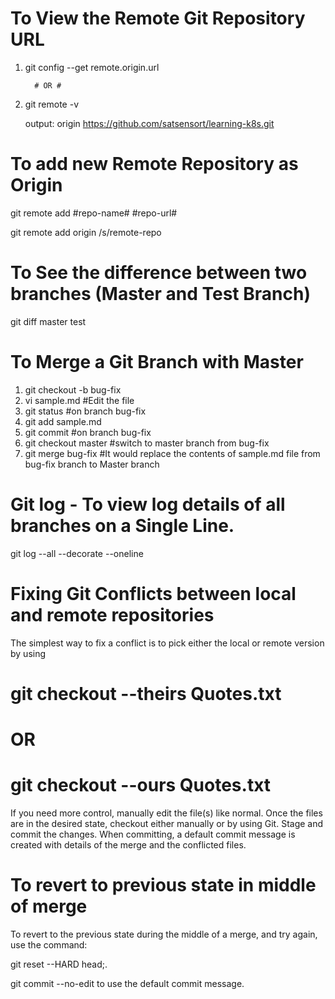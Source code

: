 # To View the Remote Git Repository URL 
1. git config --get remote.origin.url

         # OR #

2.  git remote -v

    output:
    origin  https://github.com/satsensort/learning-k8s.git

# To add new Remote Repository as Origin 

 git remote add #repo-name# #repo-url#

 git remote add origin /s/remote-repo

# To See the difference between two branches (Master and Test Branch)

 git diff master test

# To Merge a Git Branch with Master

1. git checkout -b bug-fix
2. vi sample.md #Edit the file 
3. git status #on branch bug-fix
4. git add sample.md 
5. git commit #on branch bug-fix
6. git checkout master #switch to master branch from bug-fix
7. git merge bug-fix #It would replace the contents of sample.md file from bug-fix branch to Master branch

# Git log - To view log details of all branches on a Single Line.

git log --all --decorate --oneline

# Fixing Git Conflicts between local and remote repositories

The simplest way to fix a conflict is to pick either the local or remote version by using 

# git checkout --theirs Quotes.txt 
# OR 
# git checkout --ours Quotes.txt

If you need more control, manually edit the file(s) like normal.
Once the files are in the desired state, checkout either manually or by using Git. Stage and commit the changes. When committing, a default commit message is created with details of the merge and the conflicted files.

# To revert to previous state in middle of merge
To revert to the previous state during the middle of a merge, and try again, use the command: 

git reset --HARD head;.

git commit --no-edit to use the default commit message.



